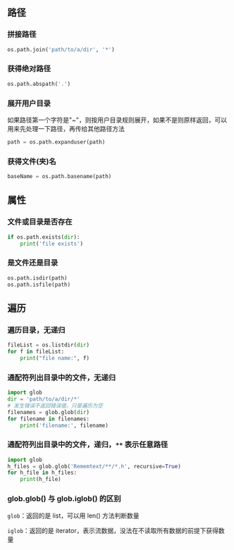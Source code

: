 ## 路径

### 拼接路径

```python
os.path.join('path/to/a/dir', '*')
```

### 获得绝对路径
```python
os.path.abspath('.')
```

### 展开用户目录

如果路径第一个字符是"~"，则按用户目录规则展开，如果不是则原样返回，可以用来先处理一下路径，再传给其他路径方法

```python
path = os.path.expanduser(path)
```

### 获得文件(夹)名

```python
baseName = os.path.basename(path)
```



## 属性

### 文件或目录是否存在

```python
if os.path.exists(dir):
    print('file exists')
```

### 是文件还是目录
```python
os.path.isdir(path)
os.path.isfile(path)
```



## 遍历

### 遍历目录，无递归

```python
fileList = os.listdir(dir)
for f in fileList:
    print("file name:", f)
```

### 通配符列出目录中的文件，无递归

```python
import glob
dir = 'path/to/a/dir/*'
# 发生错误不返回错误值，只是遍历为空
filenames = glob.glob(dir)
for filename in filenames:
    print('filename:', filename)
```

### 通配符列出目录中的文件，递归，`**` 表示任意路径
```python
import glob
h_files = glob.glob('Rememtext/**/*.h', recursive=True)
for h_file in h_files:
    print(h_file)
```

### glob.glob() 与 glob.iglob() 的区别

`glob`：返回的是 list，可以用 len() 方法判断数量

`iglob`：返回的是 iterator，表示流数据，没法在不读取所有数据的前提下获得数量

